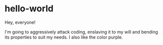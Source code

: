 # hello-world




Hey, everyone! 

I'm going to aggressively attack coding, enslaving it to my will and bending its properties to suit my needs. 
I also like the color purple.
